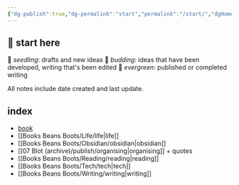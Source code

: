```yaml
---
{"dg-publish":true,"dg-permalink":"start","permalink":"/start/","dgHomeLink":true,"dgPassFrontmatter":false}
---
```



## 🌳 start here

🌱 _seedling_: drafts and new ideas
🌿 _budding_: ideas that have been developed, writing that's been edited
🌳 _evergreen_: published or completed writing

All notes include date created and last update.

## index

- [book](https://booksbeansboots.co.uk/llgindex/)
- [[Books Beans Boots/Life/life|life]]
- [[Books Beans Boots/Obsidian/obsidian|obsidian]]
- [[07 Blot (archive)/publish/organising|organising]] + quotes
- [[Books Beans Boots/Reading/reading|reading]]
- [[Books Beans Boots/Tech/tech|tech]]
- [[Books Beans Boots/Writing/writing|writing]]